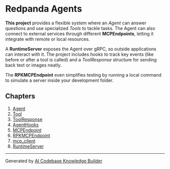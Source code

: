 # Redpanda Agents

**This project** provides a flexible system where an *Agent* can answer questions and use specialized *Tools* to tackle tasks. 
The Agent can also connect to external services through different **MCPEndpoints**, letting it integrate with remote or local resources. 

A **RuntimeServer** exposes the Agent over gRPC, so outside applications can interact with it. 
The project includes *hooks* to track key events (like before or after a tool is called) and a *ToolResponse* structure for sending back text or images neatly. 

The **RPKMCPEndpoint** even simplifies testing by running a local command to simulate a server inside your development folder.

## Chapters

1. [Agent
](01_agent_.md)
2. [Tool
](02_tool_.md)
3. [ToolResponse
](03_toolresponse_.md)
4. [AgentHooks
](04_agenthooks_.md)
5. [MCPEndpoint
](05_mcpendpoint_.md)
6. [RPKMCPEndpoint
](06_rpkmcpendpoint_.md)
7. [mcp_client
](07_mcp_client_.md)
8. [RuntimeServer
](08_runtimeserver_.md)

---

Generated by [AI Codebase Knowledge Builder](https://github.com/The-Pocket/Tutorial-Codebase-Knowledge)
